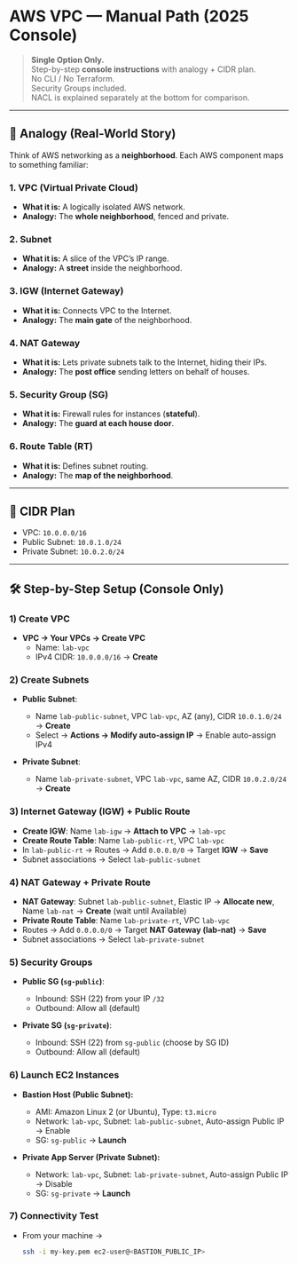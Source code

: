 # AWS VPC — Manual Path (2025 Console)

> **Single Option Only.**  
> Step-by-step **console instructions** with analogy + CIDR plan.  
> No CLI / No Terraform.  
> Security Groups included.  
> NACL is explained separately at the bottom for comparison.  

---

## 🔑 Analogy (Real-World Story)

Think of AWS networking as a **neighborhood**. Each AWS component maps to something familiar:

### 1. VPC (Virtual Private Cloud)
- **What it is:** A logically isolated AWS network.  
- **Analogy:** The **whole neighborhood**, fenced and private.  

### 2. Subnet
- **What it is:** A slice of the VPC’s IP range.  
- **Analogy:** A **street** inside the neighborhood.  

### 3. IGW (Internet Gateway)
- **What it is:** Connects VPC to the Internet.  
- **Analogy:** The **main gate** of the neighborhood.  

### 4. NAT Gateway
- **What it is:** Lets private subnets talk to the Internet, hiding their IPs.  
- **Analogy:** The **post office** sending letters on behalf of houses.  

### 5. Security Group (SG)
- **What it is:** Firewall rules for instances (**stateful**).  
- **Analogy:** The **guard at each house door**.  

### 6. Route Table (RT)
- **What it is:** Defines subnet routing.  
- **Analogy:** The **map of the neighborhood**.  

---

## 📐 CIDR Plan

- VPC: `10.0.0.0/16`  
- Public Subnet: `10.0.1.0/24`  
- Private Subnet: `10.0.2.0/24`  

---

## 🛠️ Step-by-Step Setup (Console Only)

### 1) Create VPC
- **VPC → Your VPCs → Create VPC**  
  - Name: `lab-vpc`  
  - IPv4 CIDR: `10.0.0.0/16` → **Create**  

### 2) Create Subnets
- **Public Subnet**:  
  - Name `lab-public-subnet`, VPC `lab-vpc`, AZ (any), CIDR `10.0.1.0/24` → **Create**  
  - Select → **Actions → Modify auto-assign IP** → Enable auto-assign IPv4  

- **Private Subnet**:  
  - Name `lab-private-subnet`, VPC `lab-vpc`, same AZ, CIDR `10.0.2.0/24` → **Create**  

### 3) Internet Gateway (IGW) + Public Route
- **Create IGW**: Name `lab-igw` → **Attach to VPC** → `lab-vpc`  
- **Create Route Table**: Name `lab-public-rt`, VPC `lab-vpc`  
- In `lab-public-rt` → Routes → Add `0.0.0.0/0` → Target **IGW** → **Save**  
- Subnet associations → Select `lab-public-subnet`  

### 4) NAT Gateway + Private Route
- **NAT Gateway**: Subnet `lab-public-subnet`, Elastic IP → **Allocate new**, Name `lab-nat` → **Create** (wait until Available)  
- **Private Route Table**: Name `lab-private-rt`, VPC `lab-vpc`  
- Routes → Add `0.0.0.0/0` → Target **NAT Gateway (lab-nat)** → **Save**  
- Subnet associations → Select `lab-private-subnet`  

### 5) Security Groups
- **Public SG (`sg-public`)**:  
  - Inbound: SSH (22) from your IP `/32`  
  - Outbound: Allow all (default)  

- **Private SG (`sg-private`)**:  
  - Inbound: SSH (22) from `sg-public` (choose by SG ID)  
  - Outbound: Allow all (default)  

### 6) Launch EC2 Instances
- **Bastion Host (Public Subnet):**  
  - AMI: Amazon Linux 2 (or Ubuntu), Type: `t3.micro`  
  - Network: `lab-vpc`, Subnet: `lab-public-subnet`, Auto-assign Public IP → Enable  
  - SG: `sg-public` → **Launch**  

- **Private App Server (Private Subnet):**  
  - Network: `lab-vpc`, Subnet: `lab-private-subnet`, Auto-assign Public IP → Disable  
  - SG: `sg-private` → **Launch**  

### 7) Connectivity Test
- From your machine →  
  ```bash
  ssh -i my-key.pem ec2-user@<BASTION_PUBLIC_IP>
